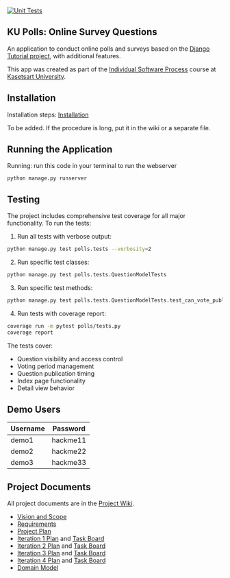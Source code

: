 [![Unit Tests](https://github.com/ChamarakGajaseni/ku-polls/actions/workflows/python-app.yml/badge.svg?branch=main)](https://github.com/ChamarakGajaseni/ku-polls/actions/workflows/python-app.yml)

## KU Polls: Online Survey Questions 

An application to conduct online polls and surveys based
on the [Django Tutorial project](https://docs.djangoproject.com/en/4.1/intro), with
additional features.

This app was created as part of the [Individual Software Process](
https://cpske.github.io/ISP) course at [Kasetsart University](https://www.ku.ac.th).

## Installation
Installation steps: [Installation](installation.md)

To be added. If the procedure is long, put it in the wiki or a separate file.

## Running the Application
Running: run this code in your terminal to run the webserver

```
python manage.py runserver
```

## Testing
The project includes comprehensive test coverage for all major functionality. To run the tests:

1. Run all tests with verbose output:
```bash
python manage.py test polls.tests --verbosity=2
```

2. Run specific test classes:
```bash
python manage.py test polls.tests.QuestionModelTests
```

3. Run specific test methods:
```bash
python manage.py test polls.tests.QuestionModelTests.test_can_vote_published_now
```

4. Run tests with coverage report:
```bash
coverage run -m pytest polls/tests.py
coverage report
```

The tests cover:
- Question visibility and access control
- Voting period management
- Question publication timing
- Index page functionality
- Detail view behavior

## Demo Users
| Username  | Password        |
|-----------|-----------------|
|   demo1   | hackme11 |
|   demo2   | hackme22 |
|   demo3   | hackme33 |

## Project Documents

All project documents are in the [Project Wiki](../../wiki/Home).

- [Vision and Scope](../../wiki/Vision%20and%20Scope)
- [Requirements](../../wiki/Requirements)
- [Project Plan](../../wiki/Project%20Plan)
- [Iteration 1 Plan](../../wiki/Iteration%201%20Plan) and [Task Board](https://github.com/users/ChamarakGajaseniH/projects/4/views/1)
- [Iteration 2 Plan](../../wiki/Iteration%202%20Plan) and [Task Board](https://github.com/users/ChamarakGajaseni/projects/4/views/12)
- [Iteration 3 Plan](../../wiki/Iteration%203%20Plan) and [Task Board](https://github.com/users/ChamarakGajaseni/projects/4/views/13)
- [Iteration 4 Plan](../../wiki/Iteration%204%20Plan) and [Task Board](https://github.com/users/ChamarakGajaseni/projects/4/views/14)
- [Domain Model](../../wiki/Domain%20Model)